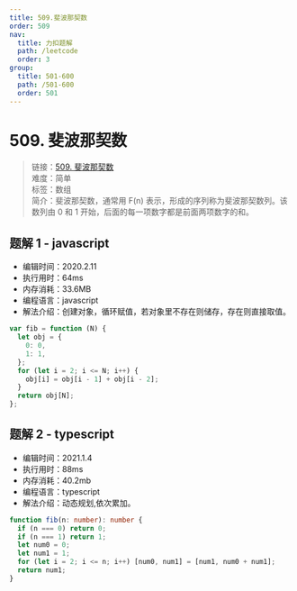 ```yaml
---
title: 509.斐波那契数
order: 509
nav:
  title: 力扣题解
  path: /leetcode
  order: 3
group:
  title: 501-600
  path: /501-600
  order: 501
---
```


# 509. 斐波那契数

> 链接：[509. 斐波那契数](https://leetcode-cn.com/problems/fibonacci-number/)  
> 难度：简单  
> 标签：数组  
> 简介：斐波那契数，通常用 F(n) 表示，形成的序列称为斐波那契数列。该数列由 0 和 1 开始，后面的每一项数字都是前面两项数字的和。

## 题解 1 - javascript

- 编辑时间：2020.2.11
- 执行用时：64ms
- 内存消耗：33.6MB
- 编程语言：javascript
- 解法介绍：创建对象，循环赋值，若对象里不存在则储存，存在则直接取值。

```javascript
var fib = function (N) {
  let obj = {
    0: 0,
    1: 1,
  };
  for (let i = 2; i <= N; i++) {
    obj[i] = obj[i - 1] + obj[i - 2];
  }
  return obj[N];
};
```

## 题解 2 - typescript

- 编辑时间：2021.1.4
- 执行用时：88ms
- 内存消耗：40.2mb
- 编程语言：typescript
- 解法介绍：动态规划,依次累加。

```typescript
function fib(n: number): number {
  if (n === 0) return 0;
  if (n === 1) return 1;
  let num0 = 0;
  let num1 = 1;
  for (let i = 2; i <= n; i++) [num0, num1] = [num1, num0 + num1];
  return num1;
}
```
